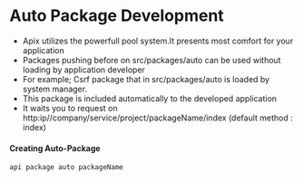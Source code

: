 # Auto Package Development
* Apix utilizes the powerfull pool system.It presents most comfort for your application
* Packages pushing before on src/packages/auto can be used without loading by application developer
* For example; Csrf package that in src/packages/auto is loaded by system manager.
* This package is included automatically to the developed application
* It waits you to request on http:ip//company/service/project/packageName/index (default method : index)


#### Creating Auto-Package

```
api package auto packageName

```


